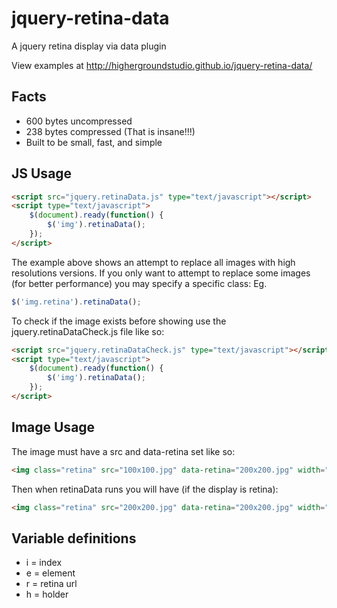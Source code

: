 jquery-retina-data
==================

A jquery retina display via data plugin

View examples at http://highergroundstudio.github.io/jquery-retina-data/

## Facts
* 600 bytes uncompressed
* 238 bytes compressed (That is insane!!!)
* Built to be small, fast, and simple

## JS Usage
```html
<script src="jquery.retinaData.js" type="text/javascript"></script>
<script type="text/javascript">
    $(document).ready(function() {
        $('img').retinaData();
    });
</script>
```

The example above shows an attempt to replace all images with high resolutions versions. If you only want to attempt to replace some images (for better performance) you may specify a specific class: Eg.

```js
$('img.retina').retinaData();
```

To check if the image exists before showing use the jquery.retinaDataCheck.js file like so:
```html
<script src="jquery.retinaDataCheck.js" type="text/javascript"></script>
<script type="text/javascript">
    $(document).ready(function() {
        $('img').retinaData();
    });
</script>
```

## Image Usage
The image must have a src and data-retina set like so:
```html
<img class="retina" src="100x100.jpg" data-retina="200x200.jpg" width="100" height="100" alt="Sample">
```
Then when retinaData runs you will have (if the display is retina):
```html
<img class="retina" src="200x200.jpg" data-retina="200x200.jpg" width="100" height="100" alt="Sample">
```
## Variable definitions
* i = index
* e = element
* r = retina url
* h = holder
